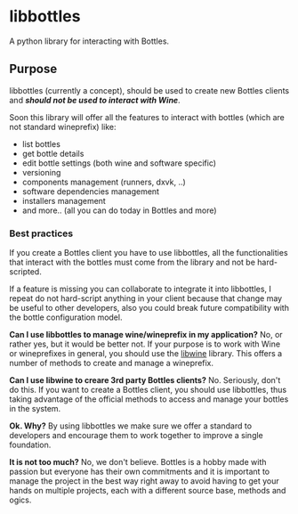 # libbottles
A python library for interacting with Bottles.

## Purpose
libbottles (currently a concept), should be used to create new Bottles 
clients and _**should not be used to interact with Wine**_.

Soon this library will offer all the features to interact with bottles 
(which are not standard wineprefix) like:
- list bottles
- get bottle details
- edit bottle settings (both wine and software specific)
- versioning
- components management (runners, dxvk, ..)
- software dependencies management
- installers management
- and more.. (all you can do today in Bottles and more)

### Best practices
If you create a Bottles client you have to use libbottles, all the 
functionalities that interact with the bottles must come from the library and 
not be hard-scripted.

If a feature is missing you can collaborate to integrate it into libbottles, I 
repeat do not hard-script anything in your client because that change may be 
useful to other developers, also you could break future compatibility with the 
bottle configuration model.

**Can I use libbottles to manage wine/wineprefix in my application?**
No, or rather yes, but it would be better not. If your purpose is to work with 
Wine or wineprefixes in general, you should use the 
[libwine](https://github.com/bottlesdevs/libwine) library. This 
offers a number of methods to create and manage a wineprefix.

**Can I use libwine to creare 3rd party Bottles clients?**
No. Seriously, don't do this. If you want to create a Bottles client, you 
should use libbottles, thus taking advantage of the official methods to access 
and manage your bottles in the system.

**Ok. Why?**
By using libbottles we make sure we offer a standard to developers and 
encourage them to work together to improve a single foundation.

**It is not too much?**
No, we don't believe. Bottles is a hobby made with passion but everyone has 
their own commitments and it is important to manage the project in the best way 
right away to avoid having to get your hands on multiple projects, each with 
a different source base, methods and ogics.